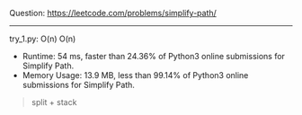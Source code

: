 Question: https://leetcode.com/problems/simplify-path/

---

try_1.py: O(n) O(n)

* Runtime: 54 ms, faster than 24.36% of Python3 online submissions for Simplify Path.
* Memory Usage: 13.9 MB, less than 99.14% of Python3 online submissions for Simplify Path.

> split + stack
